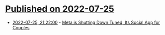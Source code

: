 # [Published on 2022-07-25](index.md)

* [2022-07-25, 21:22:00](https://tech.slashdot.org/story/22/07/25/2049239/meta-is-shutting-down-tuned-its-social-app-for-couples?utm_source=rss1.0mainlinkanon&utm_medium=feed) - [Meta is Shutting Down Tuned, Its Social App for Couples](https://tech.slashdot.org/story/22/07/25/2049239/meta-is-shutting-down-tuned-its-social-app-for-couples?utm_source=rss1.0mainlinkanon&utm_medium=feed)
